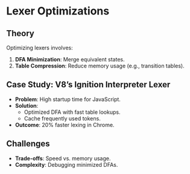 
# Lexer Optimizations

## Theory
Optimizing lexers involves:
1. **DFA Minimization**: Merge equivalent states.
2. **Table Compression**: Reduce memory usage (e.g., transition tables).


## Case Study: V8’s Ignition Interpreter Lexer
- **Problem**: High startup time for JavaScript.
- **Solution**:
  - Optimized DFA with fast table lookups.
  - Cache frequently used tokens.
- **Outcome**: 20% faster lexing in Chrome.

## Challenges
- **Trade-offs**: Speed vs. memory usage.
- **Complexity**: Debugging minimized DFAs.